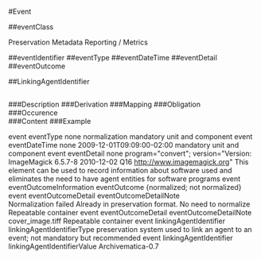 #Event

##eventClass

Preservation
Metadata
Reporting / Metrics

##eventIdentifier
##eventType
##eventDateTime
##eventDetail
##eventOutcome

##LinkingAgentIdentifier

##
###Description
###Derivation
###Mapping
###Obligation	
###Occurence	
###Content
###Example

event	eventType	none	normalization	mandatory unit and component
event	eventDateTime	none	2009-12-01T09:09:00-02:00	mandatory unit and component
event	eventDetail	none	program="convert"; version="Version: ImageMagick 6.5.7-8 2010-12-02 Q16 http://www.imagemagick.org"	This element can be used to record information about software used and eliminates the need to have agent entities for software programs
event	eventOutcomeInformation	eventOutcome	{normalized; not normalized}	
event	eventOutcomeDetail	eventOutcomeDetailNote	
Normalization failed
Already in preservation format. No need to normalize
Repeatable container
event	eventOutcomeDetail	eventOutcomeDetailNote	cover_image.tiff	Repeatable container
event	linkingAgentIdentifier	linkingAgentIdentifierType	preservation system	used to link an agent to an event; not mandatory but recommended
event	linkingAgentIdentifier	linkingAgentIdentifierValue	Archivematica-0.7
